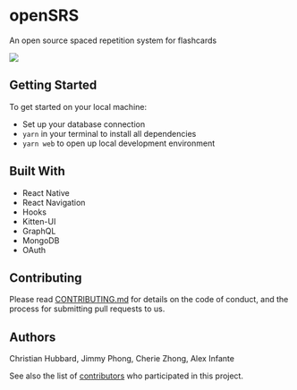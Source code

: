 # openSRS

An open source spaced repetition system for flashcards

<img src='/public/demo.gif'>

## Getting Started

To get started on your local machine:
* Set up your database connection
* `yarn` in your terminal to install all dependencies
* `yarn web` to open up local development environment

## Built With

* React Native
* React Navigation
* Hooks
* Kitten-UI
* GraphQL
* MongoDB
* OAuth

## Contributing

Please read [CONTRIBUTING.md](https://www.contributor-covenant.org/version/1/4/code-of-conduct/) for details on the code of conduct, and the process for submitting pull requests to us.

## Authors

Christian Hubbard, Jimmy Phong, Cherie Zhong, Alex Infante

See also the list of [contributors](https://github.com/your/project/contributors) who participated in this project.
